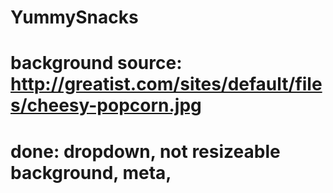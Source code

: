 # YummySnacks
# background source: http://greatist.com/sites/default/files/cheesy-popcorn.jpg
# done: dropdown, not resizeable background, meta, 
